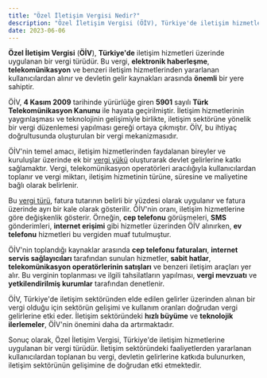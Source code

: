 ```yaml
---
title: "Özel İletişim Vergisi Nedir?"
description: "Özel İletişim Vergisi (ÖİV), Türkiye'de iletişim hizmetleri üzerinde uygulanan bir vergi türüdür."
date: 2023-06-06
---
```


**Özel İletişim Vergisi** (**ÖİV**), **Türkiye'de** iletişim hizmetleri üzerinde uygulanan bir vergi türüdür. Bu vergi,
**elektronik haberleşme**, **telekomünikasyon** ve benzeri iletişim hizmetlerinden yararlanan kullanıcılardan alınır ve
devletin gelir kaynakları arasında **önemli** bir yere sahiptir.

ÖİV, **4 Kasım 2009** tarihinde yürürlüğe giren **5901** sayılı **Türk Telekomünikasyon Kanunu** ile hayata
geçirilmiştir. İletişim hizmetlerinin yaygınlaşması ve teknolojinin gelişimiyle birlikte, iletişim sektörüne yönelik bir
vergi düzenlemesi yapılması gereği ortaya çıkmıştır. ÖİV, bu ihtiyaç doğrultusunda oluşturulan bir vergi mekanizmasıdır.

ÖİV'nin temel amacı, iletişim hizmetlerinden faydalanan bireyler ve kuruluşlar üzerinde ek bir <a href="/yazilar/vergi-yuku-nedir/">vergi yükü</a> oluşturarak
devlet gelirlerine katkı sağlamaktır. Vergi, telekomünikasyon operatörleri aracılığıyla kullanıcılardan toplanır ve
vergi miktarı, iletişim hizmetinin türüne, süresine ve maliyetine bağlı olarak belirlenir.

Bu <a href="/yazilar/vergi-turleri/">vergi türü</a>, fatura tutarının belirli bir yüzdesi olarak uygulanır ve fatura üzerinde ayrı bir kale olarak gösterilir.
ÖİV'nin oranı, iletişim hizmetlerine göre değişkenlik gösterir. Örneğin, **cep telefonu** görüşmeleri, **SMS**
gönderimleri, **internet erişimi** gibi hizmetler üzerinden ÖİV alınırken, **ev telefonu** hizmetleri bu vergiden muaf
tutulmuştur.

ÖİV'nin toplandığı kaynaklar arasında **cep telefonu faturaları**, **internet servis sağlayıcıları** tarafından sunulan
hizmetler, **sabit hatlar**, **telekomünikasyon operatörlerinin satışları** ve benzeri iletişim araçları yer alır. Bu
verginin toplanması ve ilgili tahsilatların yapılması, **vergi mevzuatı** ve **yetkilendirilmiş kurumlar** tarafından
denetlenir.

ÖİV, Türkiye'de iletişim sektöründen elde edilen gelirler üzerinden alınan bir vergi olduğu için sektörün gelişimi ve
kullanım oranları doğrudan vergi gelirlerine etki eder. İletişim sektöründeki **hızlı büyüme** ve **teknolojik
ilerlemeler**, ÖİV'nin önemini daha da artırmaktadır.

Sonuç olarak, Özel İletişim Vergisi, Türkiye'de iletişim hizmetlerine uygulanan bir vergi türüdür. İletişim sektöründeki
faaliyetlerden yararlanan kullanıcılardan toplanan bu vergi, devletin gelirlerine katkıda bulunurken, iletişim
sektörünün gelişimine de doğrudan etki etmektedir.

